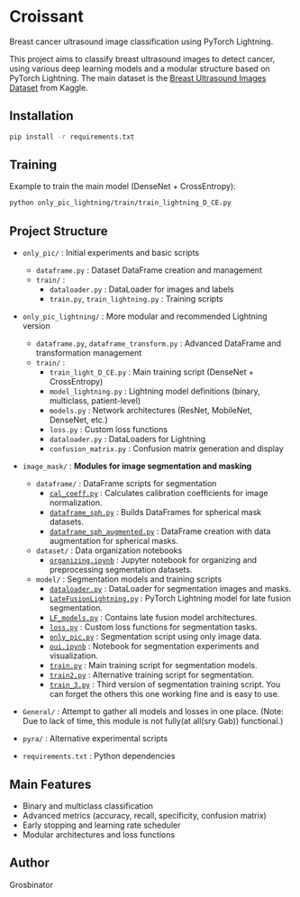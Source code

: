 
# Croissant

Breast cancer ultrasound image classification using PyTorch Lightning.

This project aims to classify breast ultrasound images to detect cancer, using various deep learning models and a modular structure based on PyTorch Lightning. The main dataset is the [Breast Ultrasound Images Dataset](https://www.kaggle.com/datasets/aryashah2k/breast-ultrasound-images-dataset) from Kaggle.

## Installation

```bash
pip install -r requirements.txt
```

## Training

Example to train the main model (DenseNet + CrossEntropy):
```bash
python only_pic_lightning/train/train_lightning_D_CE.py
```

## Project Structure

- `only_pic/` : Initial experiments and basic scripts
	- `dataframe.py` : Dataset DataFrame creation and management
	- `train/` :
		- `dataloader.py` : DataLoader for images and labels
		- `train.py`, `train_lightning.py` : Training scripts
- `only_pic_lightning/` : More modular and recommended Lightning version
	- `dataframe.py`, `dataframe_transform.py` : Advanced DataFrame and transformation management
	- `train/` :
		- `train_light_D_CE.py` : Main training script (DenseNet + CrossEntropy)
		- `model_lightning.py` : Lightning model definitions (binary, multiclass, patient-level)
		- `models.py` : Network architectures (ResNet, MobileNet, DenseNet, etc.)
		- `loss.py` : Custom loss functions
		- `dataloader.py` : DataLoaders for Lightning
		- `confusion_matrix.py` : Confusion matrix generation and display

- `image_mask/` : **Modules for image segmentation and masking**
	- `dataframe/` : DataFrame scripts for segmentation
		- [`cal_coeff.py`](image_mask/dataframe/cal_coeff.py) : Calculates calibration coefficients for image normalization.
		- [`dataframe_sph.py`](image_mask/dataframe/dataframe_sph.py) : Builds DataFrames for spherical mask datasets.
		- [`dataframe_sph_augmented.py`](image_mask/dataframe/dataframe_sph_augmented.py) : DataFrame creation with data augmentation for spherical masks.
	- `dataset/` : Data organization notebooks
		- [`organizing.ipynb`](image_mask/dataset/organizing.ipynb) : Jupyter notebook for organizing and preprocessing segmentation datasets.
	- `model/` : Segmentation models and training scripts
		- [`dataloader.py`](image_mask/model/dataloader.py) : DataLoader for segmentation images and masks.
		- [`LateFusionLightning.py`](image_mask/model/LateFusionLightning.py) : PyTorch Lightning model for late fusion segmentation.
		- [`LF_models.py`](image_mask/model/LF_models.py) : Contains late fusion model architectures.
		- [`loss.py`](image_mask/model/loss.py) : Custom loss functions for segmentation tasks.
		- [`only_pic.py`](image_mask/model/only_pic.py) : Segmentation script using only image data.
		- [`oui.ipynb`](image_mask/model/oui.ipynb) : Notebook for segmentation experiments and visualization.
		- [`train.py`](image_mask/model/train.py) : Main training script for segmentation models.
		- [`train2.py`](image_mask/model/train2.py) : Alternative training script for segmentation.
		- [`train_3.py`](image_mask/model/train_3.py) : Third version of segmentation training script. You can forget the others this one working fine and is easy to use.
- `General/` : Attempt to gather all models and losses in one place. (Note: Due to lack of time, this module is not fully(at all(sry Gab)) functional.)
- `pyra/` : Alternative experimental scripts
- `requirements.txt` : Python dependencies

## Main Features

- Binary and multiclass classification
- Advanced metrics (accuracy, recall, specificity, confusion matrix)
- Early stopping and learning rate scheduler
- Modular architectures and loss functions

## Author

Grosbinator
